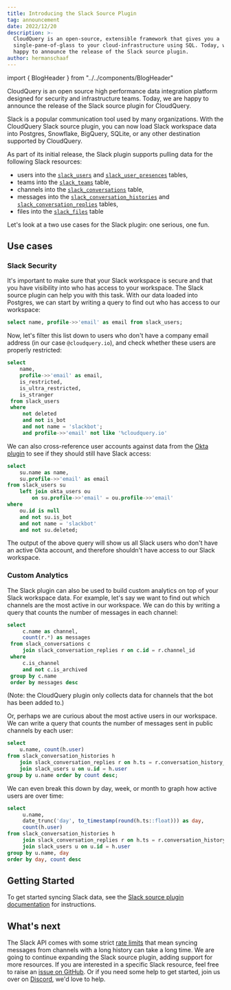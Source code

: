 ```yaml
---
title: Introducing the Slack Source Plugin
tag: announcement
date: 2022/12/20
description: >-
  CloudQuery is an open-source, extensible framework that gives you a
  single-pane-of-glass to your cloud-infrastructure using SQL. Today, we are
  happy to announce the release of the Slack source plugin.
author: hermanschaaf
---
```


import { BlogHeader } from "../../components/BlogHeader"

<BlogHeader/>

CloudQuery is an open source high performance data integration platform designed for security and infrastructure teams. Today, we are happy to announce the release of the Slack source plugin for CloudQuery.

Slack is a popular communication tool used by many organizations. With the CloudQuery Slack source plugin, you can now load Slack workspace data into Postgres, Snowflake, BigQuery, SQLite, or any other destination supported by CloudQuery. 

As part of its initial release, the Slack plugin supports pulling data for the following Slack resources:
 - users into the [`slack_users`](https://github.com/cloudquery/cloudquery/blob/main/plugins/source/slack/docs/tables/slack_users.md) and [`slack_user_presences`](https://github.com/cloudquery/cloudquery/blob/main/plugins/source/slack/docs/tables/slack_user_presences.md) tables,
 - teams into the [`slack_teams`](https://github.com/cloudquery/cloudquery/blob/main/plugins/source/slack/docs/tables/slack_teams.md) table,
 - channels into the [`slack_conversations`](https://github.com/cloudquery/cloudquery/blob/main/plugins/source/slack/docs/tables/slack_conversations.md) table,
 - messages into the [`slack_conversation_histories`](https://github.com/cloudquery/cloudquery/blob/main/plugins/source/slack/docs/tables/slack_conversation_histories.md) and [`slack_conversation_replies`](https://github.com/cloudquery/cloudquery/blob/main/plugins/source/slack/docs/tables/slack_conversation_replies.md) tables,
 - files into the [`slack_files`](https://github.com/cloudquery/cloudquery/blob/main/plugins/source/slack/docs/tables/slack_teams.md) table

Let's look at a two use cases for the Slack plugin: one serious, one fun. 

## Use cases

### Slack Security

It's important to make sure that your Slack workspace is secure and that you have visibility into who has access to your workspace. The Slack source plugin can help you with this task. With our data loaded into Postgres, we can start by writing a query to find out who has access to our workspace:

```sql
select name, profile->>'email' as email from slack_users;
```

Now, let's filter this list down to users who don't have a company email address (in our case `@cloudquery.io`), and check whether these users are properly restricted:

```sql
select 
    name, 
    profile->>'email' as email, 
    is_restricted, 
    is_ultra_restricted, 
    is_stranger
 from slack_users
 where
     not deleted
     and not is_bot
     and not name = 'slackbot';
     and profile->>'email' not like '%cloudquery.io' 
```

We can also cross-reference user accounts against data from the [Okta plugin](/docs/plugins/sources/okta/overview) to see if they should still have Slack access:

```sql
select 
    su.name as name, 
    su.profile->>'email' as email 
from slack_users su 
    left join okta_users ou 
        on su.profile->>'email' = ou.profile->>'email' 
where 
    ou.id is null 
    and not su.is_bot 
    and not name = 'slackbot'
    and not su.deleted;
```

The output of the above query will show us all Slack users who don't have an active Okta account, and therefore shouldn't have access to our Slack workspace.

### Custom Analytics

The Slack plugin can also be used to build custom analytics on top of your Slack workspace data. For example, let's say we want to find out which channels are the most active in our workspace. We can do this by writing a query that counts the number of messages in each channel:

```sql
select
     c.name as channel,
     count(r.*) as messages
 from slack_conversations c
     join slack_conversation_replies r on c.id = r.channel_id
 where
     c.is_channel
     and not c.is_archived 
 group by c.name 
 order by messages desc
```

(Note: the CloudQuery plugin only collects data for channels that the bot has been added to.)

Or, perhaps we are curious about the most active users in our workspace. We can write a query that counts the number of messages sent in public channels by each user:

```sql
select 
    u.name, count(h.user) 
from slack_conversation_histories h 
    join slack_conversation_replies r on h.ts = r.conversation_history_ts 
    join slack_users u on u.id = h.user 
group by u.name order by count desc;
```

We can even break this down by day, week, or month to graph how active users are over time:

```sql
select
     u.name,
     date_trunc('day', to_timestamp(round(h.ts::float))) as day,
     count(h.user)
from slack_conversation_histories h
     join slack_conversation_replies r on h.ts = r.conversation_history_ts
     join slack_users u on u.id = h.user 
group by u.name, day 
order by day, count desc
```

## Getting Started

To get started syncing Slack data, see the [Slack source plugin documentation](/docs/plugins/sources/slack/overview) for instructions.

## What's next

The Slack API comes with some strict [rate limits](https://api.slack.com/docs/rate-limits) that mean syncing messages from channels with a long history can take a long time. We are going to continue expanding the Slack source plugin, adding support for more resources. If you are interested in a specific Slack resource, feel free to raise an [issue on GitHub](https://github.com/cloudquery/cloudquery/issues). Or if you need some help to get started, join us over on [Discord](https://www.cloudquery.io/discord), we'd love to help.
